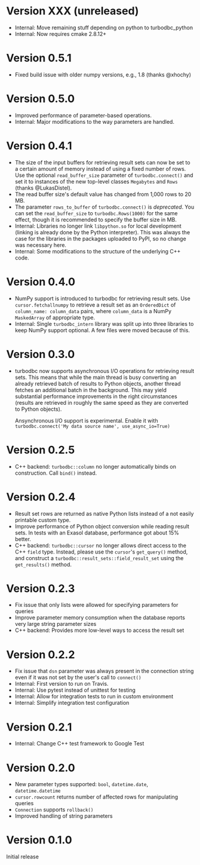 Version XXX (unreleased)
========================
*   Internal: Move remaining stuff depending on python to turbodbc_python
*   Internal: Now requires cmake 2.8.12+

Version 0.5.1
=============
*   Fixed build issue with older numpy versions, e.g., 1.8 (thanks @xhochy)

Version 0.5.0
=============
*   Improved performance of parameter-based operations.
*   Internal: Major modifications to the way parameters are handled.

Version 0.4.1
=============
*   The size of the input buffers for retrieving result sets can now be set
    to a certain amount of memory instead of using a fixed number of rows.
    Use the optional `read_buffer_size` parameter of `turbodbc.connect()` and
    set it to instances of the new top-level classes `Megabytes` and `Rows`
    (thanks @LukasDistel).
*   The read buffer size's default value has changed from 1,000 rows to
    20 MB.
*   The parameter `rows_to_buffer` of `turbodbc.connect()` is _deprecated_.
    You can set the `read_buffer_size` to `turbodbc.Rows(1000)` for the same
    effect, though it is recommended to specify the buffer size in MB.
*   Internal: Libraries no longer link `libpython.so` for local development
    (linking is already done by the Python interpreter). This was always
    the case for the libraries in the packages uploaded to PyPI, so no
    change was necessary here.
*   Internal: Some modifications to the structure of the underlying 
    C++ code.

Version 0.4.0
=============

*   NumPy support is introduced to turbodbc for retrieving result sets.
    Use `cursor.fetchallnumpy` to retrieve a result set as an `OrderedDict`
    of `column_name: column_data` pairs, where `column_data` is a NumPy `MaskedArray`
    of appropriate type.
*   Internal: Single `turbodbc_intern` library was split up into three libraries
    to keep NumPy support optional. A few files were moved because of this.

Version 0.3.0
=============

*   turbodbc now supports asynchronous I/O operations for retrieving result sets.
    This means that while the main thread is busy converting an already retrieved
    batch of results to Python objects, another thread fetches an additional
    batch in the background. This may yield substantial performance improvements
    in the right circumstances (results are retrieved in roughly the same speed
    as they are converted to Python objects).
    
    Ansynchronous I/O support is experimental. Enable it with
    `turbodbc.connect('My data source name', use_async_io=True)`

Version 0.2.5
=============

*   C++ backend: `turbodbc::column` no longer automatically binds on
    construction. Call `bind()` instead.

Version 0.2.4
=============

*   Result set rows are returned as native Python lists instead of a not easily
    printable custom type.
*   Improve performance of Python object conversion while reading result sets.
    In tests with an Exasol database, performance got about 15% better.
*   C++ backend: `turbodbc::cursor` no longer allows direct access to the C++
    `field` type. Instead, please use the `cursor`'s `get_query()` method,
    and construct a `turbodbc::result_sets::field_result_set` using the
    `get_results()` method.

Version 0.2.3
=============

*   Fix issue that only lists were allowed for specifying parameters for queries
*   Improve parameter memory consumption when the database reports very large
    string parameter sizes 
*   C++ backend: Provides more low-level ways to access the result set

Version 0.2.2
=============

*   Fix issue that `dsn` parameter was always present in the connection string
    even if it was not set by the user's call to `connect()`
*   Internal: First version to run on Travis.
*   Internal: Use pytest instead of unittest for testing
*   Internal: Allow for integration tests to run in custom environment
*   Internal: Simplify integration test configuration


Version 0.2.1
=============

*   Internal: Change C++ test framework to Google Test


Version 0.2.0
=============

*   New parameter types supported: `bool`, `datetime.date`, `datetime.datetime`
*   `cursor.rowcount` returns number of affected rows for manipulating queries
*   `Connection` supports `rollback()`
*   Improved handling of string parameters


Version 0.1.0
=============

Initial release